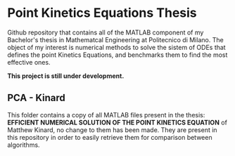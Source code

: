 # Point Kinetics Equations Thesis
Github repository that contains all of the MATLAB component of my Bachelor's thesis in Mathematcal Engineering at Politecnico di Milano. The object of my interest is numerical methods to solve the sistem of ODEs that defines the point Kinetics Equations, and benchmarks them to find the most effective ones. 

**This project is still under development.**

## PCA - Kinard
This folder contains a copy of all MATLAB files present in the thesis: **EFFICIENT NUMERICAL SOLUTION OF THE POINT KINETICS EQUATION** of Matthew Kinard, no change to them has been made. They are present in this repository in order to easily retrieve them for comparison between algorithms. 

